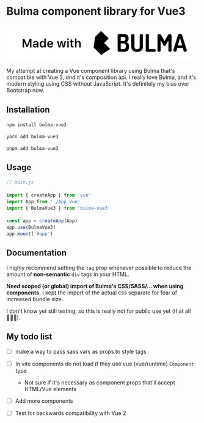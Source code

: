 # Bulma component library for Vue3

![](\src\assets\made-with-bulma--black.png "made with Bulma")

My attempt at creating a Vue component library using Bulma that's compatible with Vue 3, _and_ it's composition api.
I really love Bulma, and it's modern styling using CSS without JavaScript. It's definitely my bias over Bootstrap now.

## Installation

`npm install bulma-vue3`

`yarn add bulma-vue3`

`pnpm add bulma-vue3`

## Usage

```javascript
// main.js

import { createApp } from 'vue'
import App from './App.vue'
import { BulmaVue3 } from 'bulma-vue3'

const app = createApp(App)
app.use(BulmaVue3)
app.mount('#app')
```

## Documentation

I highly recommend setting the `tag` prop whenever possible to reduce the amount of **non-semantic** `div` tags in your HTML.

**Need scoped (or global) import of Bulma's CSS/SASS/... when using components.** I kept the import of the actual css
separate for fear of increased bundle size.

I don't know yet still testing, so this is really not for public use yet (if at all 🤷🏿‍♂).

## My todo list

- [ ] make a way to pass sass vars as props to style tags

- [ ] In vite components do not load if they use vue (vue/runtime) `Component` type
	- Not sure if it's necessary as component props that'll accept HTML/Vue elements
- [ ] Add more components
- [ ] Test for backwards compatibility with Vue 2